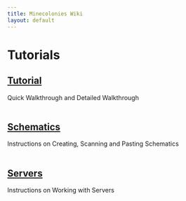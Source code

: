 ```yaml
---
title: Minecolonies Wiki
layout: default
---
```

# Tutorials

## [Tutorial](../source/tutorials/tutorial) 
Quick Walkthrough and Detailed Walkthrough
<br>
<br>

## [Schematics](../source/tutorials/schematics) 
Instructions on Creating, Scanning and Pasting Schematics
<br>
<br>

## [Servers](../source/tutorials/serverinfo) 
Instructions on Working with Servers
<br>
